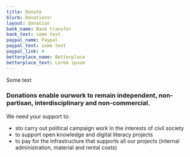 ```yaml
---
title: Donate
blurb: Donations!
layout: donation
bank_name: Bank transfer
bank_text: some text
paypal_name: Paypal
paypal_text: some text
paypal_link: #
betterplace_name: Betterplace
betterplace_text: Lorem ipsum
---
```


Some text

### Donations enable ourwork to remain independent, non-partisan, interdisciplinary and non-commercial. 

We need your support to:
- sto carry out political campaign work in the interests of civil society 
- to support open knowledge and digital literacy projects
- to pay for the infrastructure that supports all our projects (internal administration, material and rental costs)

